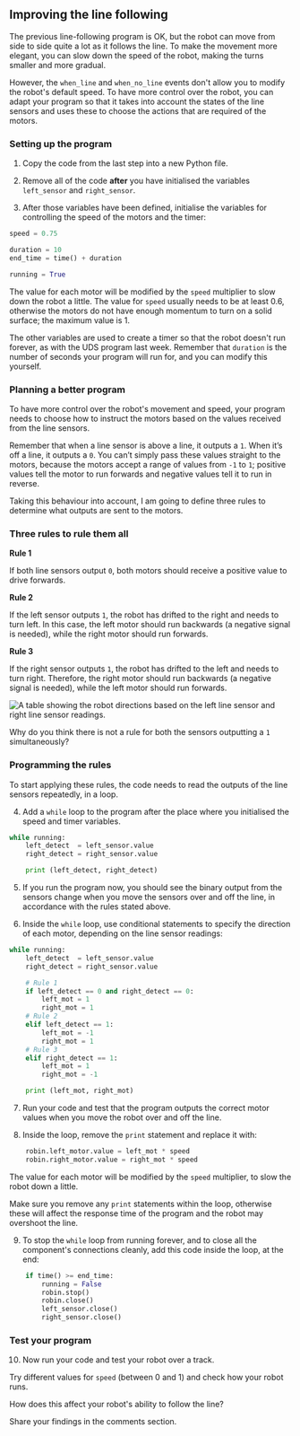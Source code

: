 [comment]: # (
Is this step open? Y/N
If so, short description of this step:
Related links:
Related files:
)

## Improving the line following

The previous line-following program is OK, but the robot can move from side to side quite a lot as it follows the line. To make the movement more elegant, you can slow down the speed of the robot, making the turns smaller and more gradual.

However, the `when_line` and `when_no_line` events don't allow you to modify the robot's default speed. To have more control over the robot, you can adapt your program so that it takes into account the states of the line sensors and uses these to choose the actions that are required of the motors.

### Setting up the program

1. Copy the code from the last step into a new Python file.

2. Remove all of the code **after** you have initialised the variables `left_sensor` and `right_sensor`.

3. After those variables have been defined, initialise the variables for controlling the speed of the motors and the timer:

~~~ python
speed = 0.75

duration = 10
end_time = time() + duration

running = True
~~~

The value for each motor will be modified by the `speed` multiplier to slow down the robot a little. The value for `speed` usually needs to be at least 0.6, otherwise the motors do not have enough momentum to turn on a solid surface; the maximum value is 1.

The other variables are used to create a timer so that the robot doesn't run forever, as with the UDS program last week. Remember that `duration` is the number of seconds your program will run for, and you can modify this yourself.

### Planning a better program

To have more control over the robot's movement and speed, your program needs to choose how to instruct the motors based on the values received from the line sensors.

Remember that when a line sensor is above a line, it outputs a `1`. When it’s off a line, it outputs a `0`. You can’t simply pass these values straight to the motors, because the motors accept a range of values from `-1` to `1`; positive values tell the motor to run forwards and negative values tell it to run in reverse.

Taking this behaviour into account, I am going to define three rules to determine what outputs are sent to the motors.

### Three rules to rule them all

**Rule 1**

If both line sensors output `0`, both motors should receive a positive value to drive forwards.

**Rule 2**

If the left sensor outputs `1`, the robot has drifted to the right and needs to turn left. In this case, the left motor should run backwards (a negative signal is needed), while the right motor should run forwards.

**Rule 3**

If the right sensor outputs `1`, the robot has drifted to the left and needs to turn right. Therefore, the right motor should run backwards (a negative signal is needed), while the left motor should run forwards.

![A table showing the robot directions based on the left line sensor and right line sensor readings.](https://rpf-futurelearn.s3-eu-west-1.amazonaws.com/Robotics+-+Robot+Buggy/Illustration/37-3_9-table-sensor-values.png)

Why do you think there is not a rule for both the sensors outputting a `1` simultaneously?

### Programming the rules

To start applying these rules, the code needs to read the outputs of the line sensors repeatedly, in a loop.

4. Add a `while` loop to the program after the place where you initialised the speed and timer variables.

~~~ python
while running:
    left_detect  = left_sensor.value
    right_detect = right_sensor.value

	print (left_detect, right_detect)
~~~

5. If you run the program now, you should see the binary output from the sensors change when you move the sensors over and off the line, in accordance with the rules stated above. 

6. Inside the `while` loop, use conditional statements to specify the direction of each motor, depending on the line sensor readings:

~~~ python
while running:
    left_detect  = left_sensor.value
    right_detect = right_sensor.value

    # Rule 1
    if left_detect == 0 and right_detect == 0:
        left_mot = 1
        right_mot = 1
    # Rule 2
    elif left_detect == 1:
        left_mot = -1
        right_mot = 1
    # Rule 3
    elif right_detect == 1:
        left_mot = 1
        right_mot = -1

	print (left_mot, right_mot)    
~~~

7. Run your code and test that the program outputs the correct motor values when you move the robot over and off the line.

8. Inside the loop, remove the `print` statement and replace it with:

~~~ python
    robin.left_motor.value = left_mot * speed
    robin.right_motor.value = right_mot * speed
~~~

The value for each motor will be modified by the `speed` multiplier, to slow the robot down a little.

Make sure you remove any `print` statements within the loop, otherwise these will affect the response time of the program and the robot may overshoot the line.

9. To stop the `while` loop from running forever, and to close all the component's connections cleanly, add this code inside the loop, at the end:

~~~ python
    if time() >= end_time:
        running = False
        robin.stop()
        robin.close()
        left_sensor.close()
        right_sensor.close()
~~~

### Test your program

10. Now run your code and test your robot over a track.

Try different values for `speed` (between 0 and 1) and check how your robot runs.

How does this affect your robot's ability to follow the line?

Share your findings in the comments section.
